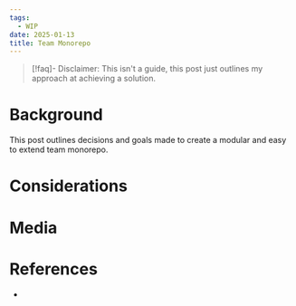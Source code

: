 ```yaml
---
tags:
  - WIP
date: 2025-01-13
title: Team Monorepo
---
```


> [!faq]- Disclaimer: 
> This isn't a guide, this post just outlines my approach at achieving a solution.

# Background

This post outlines decisions and goals made to create a modular and easy to extend team monorepo.

# Considerations


# Media

# References

- 

